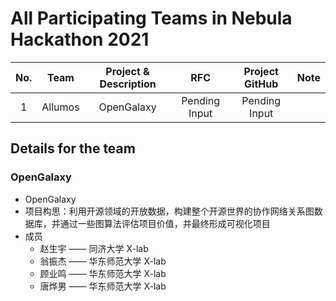  # All Participating Teams in Nebula Hackathon 2021
 
|No.|Team|Project & Description|RFC| Project GitHub| Note |
|:--:|:--:|:--:|:--:|:--:|:--:|
|1| Allumos|OpenGalaxy |Pending Input|Pending Input||

## Details for the team

### OpenGalaxy

* OpenGalaxy
* 项目构思：利用开源领域的开放数据，构建整个开源世界的协作网络关系图数据库，并通过一些图算法评估项目价值，并最终形成可视化项目
* 成员
    * 赵生宇 —— 同济大学 X-lab
    * 翁振杰 —— 华东师范大学 X-lab
    * 顾业鸣 —— 华东师范大学 X-lab
    * 唐烨男 —— 华东师范大学 X-lab
